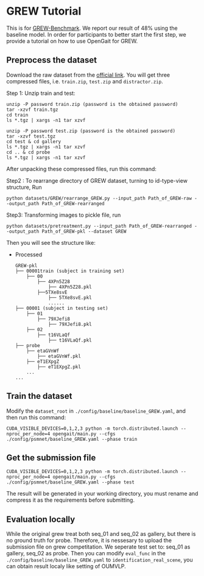 # GREW Tutorial
<!-- ![](http://hid2022.iapr-tc4.org/wp-content/uploads/sites/7/2022/03/%E5%9B%BE%E7%89%871-2.png) -->
This is for [GREW-Benchmark](https://github.com/GREW-Benchmark/GREW-Benchmark). We report our result of 48% using the baseline model. In order for participants to better start the first step, we provide a tutorial on how to use OpenGait for GREW.

## Preprocess the dataset
Download the raw dataset from the [official link](https://www.grew-benchmark.org/download.html). You will get three compressed files, i.e. `train.zip`, `test.zip` and `distractor.zip`.

Step 1: Unzip train and test:
```shell
unzip -P password train.zip (password is the obtained password)
tar -xzvf train.tgz
cd train
ls *.tgz | xargs -n1 tar xzvf
```

```shell
unzip -P password test.zip (password is the obtained password)
tar -xzvf test.tgz
cd test & cd gallery
ls *.tgz | xargs -n1 tar xzvf
cd .. & cd probe
ls *.tgz | xargs -n1 tar xzvf
```

After unpacking these compressed files, run this command:

Step2 : To rearrange directory of GREW dataset, turning to id-type-view structure, Run 
```
python datasets/GREW/rearrange_GREW.py --input_path Path_of_GREW-raw --output_path Path_of_GREW-rearranged
```  

Step3: Transforming images to pickle file, run 
```
python datasets/pretreatment.py --input_path Path_of_GREW-rearranged --output_path Path_of_GREW-pkl --dataset GREW
```
Then you will see the structure like:

- Processed
    ```
    GREW-pkl
    ├── 00001train (subject in training set)
        ├── 00
            ├── 4XPn5Z28
                ├── 4XPn5Z28.pkl
            ├──5TXe8svE
                ├── 5TXe8svE.pkl
                ......
    ├── 00001 (subject in testing set)
        ├── 01
            ├── 79XJefi8
                ├── 79XJefi8.pkl
        ├── 02
            ├── t16VLaQf
                ├── t16VLaQf.pkl
    ├── probe
        ├── etaGVnWf
            ├── etaGVnWf.pkl
        ├── eT1EXpgZ
            ├── eT1EXpgZ.pkl
        ...
    ...
    ```

## Train the dataset
Modify the `dataset_root` in `./config/baseline/baseline_GREW.yaml`, and then run this command:
```shell
CUDA_VISIBLE_DEVICES=0,1,2,3 python -m torch.distributed.launch --nproc_per_node=4 opengait/main.py --cfgs ./config/psmnet/baseline_GREW.yaml --phase train
```

## Get the submission file
```shell
CUDA_VISIBLE_DEVICES=0,1,2,3 python -m torch.distributed.launch --nproc_per_node=4 opengait/main.py --cfgs ./config/psmnet/baseline_GREW.yaml --phase test
```
The result will be generated in your working directory, you must rename and compress it as the requirements before submitting.

## Evaluation locally
While the original grew treat both seq_01 and seq_02 as gallery, but there is no ground truth for probe. Therefore, it is nessesary to upload the submission file on grew competitation. We seperate test set to: seq_01 as gallery, seq_02 as probe. Then you can modify `eval_func` in the `./config/baseline/baseline_GREW.yaml` to `identification_real_scene`, you can obtain result localy like setting of OUMVLP. 
